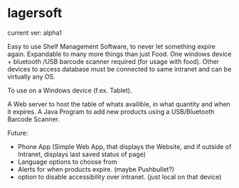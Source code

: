 
# lagersoft 
current ver: alpha1

Easy to use Shelf Management Software, to never let something expire again. Expandable to many more things than just Food. 
One windows device + bluetooth /USB barcode scanner required (for usage with food). Other devices to access database must be connected to same intranet and can be virtually any OS.

To use on a Windows device (f.ex. Tablet).

A Web server to host the table of whats availible, in what quantity and when it expires.
A Java Program to add new products using a USB/Bluetooth Barcode Scanner.

Future:
  - Phone App (Simple Web App, that displays the Website, and if outside of Intranet, displays last saved status of page)
  - Language options to choose from
  - Alerts for when products expire. (maybe Pushbullet?)
  - option to disable accessibility over intranet. (just local on that device)
